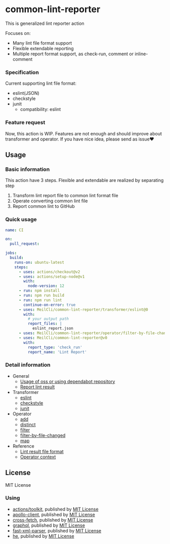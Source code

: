 # common-lint-reporter
This is generalized lint reporter action

Focuses on:
- Many lint file format support
- Flexible extendable reporting
- Multiple report format support, as check-run, comment or inline-comment

### Specification
Current supporting lint file format:
- eslint(JSON)
- checkstyle
- junit
  - compatibility: eslint

### Feature request
Now, this action is WIP. Features are not enough and should improve about transformer and operator. If you have nice idea, please send as issue:heart:

## Usage
### Basic information
This action have 3 steps. Flexible and extendable are realized by separating step

1. Transform lint report file to common lint format file
1. Operate converting common lint file
1. Report common lint to GitHub

### Quick usage
```yml
name: CI

on:
  pull_request:

jobs:
  build:
    runs-on: ubuntu-latest
    steps:
      - uses: actions/checkout@v2
      - uses: actions/setup-node@v1
        with:
          node-version: 12
      - run: npm install
      - run: npm run build
      - run: npm run lint
        continue-on-error: true
      - uses: MeilCli/common-lint-reporter/transformer/eslint@0
        with:
          # your output path
          report_files: |
            eslint_report.json
      - uses: MeilCli/common-lint-reporter/operator/filter-by-file-changed@v0
      - uses: MeilCli/common-lint-reporter@v0
        with:
          report_type: 'check_run'
          report_name: 'Lint Report'
```

### Detail information
- General
  - [Usage of oss or using dependabot repository](documents/oss-or-dependabot-usage.md)
  - [Report lint result](documents/report-lint-result.md)
- Transformer
  - [eslint](documents/transformer/eslint.md)
  - [checkstyle](documents/transformer/checkstyle.md)
  - [junit](documents/transformer/junit.md)
- Operator
  - [add](documents/operator/add.md)
  - [distinct](documents/operator/distinct.md)
  - [filter](documents/operator/filter.md)
  - [filter-by-file-changed](documents/operator/filter-by-file-changed.md)
  - [map](documents/operator/map.md)
- Reference
  - [Lint result file format](documents/lint-result.md)
  - [Operator context](documents/operator/context.md)

## License
MIT License

### Using
- [actions/toolkit](https://github.com/actions/toolkit), published by [MIT License](https://github.com/actions/toolkit/blob/master/LICENSE.md)
- [apollo-client](https://github.com/apollographql/apollo-client), published by [MIT License](https://github.com/apollographql/apollo-client/blob/main/LICENSE)
- [cross-fetch](https://github.com/lquixada/cross-fetch), published by [MIT License](https://github.com/lquixada/cross-fetch/blob/main/LICENSE)
- [graphql](https://github.com/graphql/graphql-js), published by [MIT License](https://github.com/graphql/graphql-js/blob/main/LICENSE)
- [fast-xml-parser](https://github.com/NaturalIntelligence/fast-xml-parser), published by [MIT License](https://github.com/NaturalIntelligence/fast-xml-parser/blob/master/LICENSE)
- [he](https://github.com/mathiasbynens/he), published by [MIT License](https://github.com/mathiasbynens/he/blob/master/LICENSE-MIT.txt)
